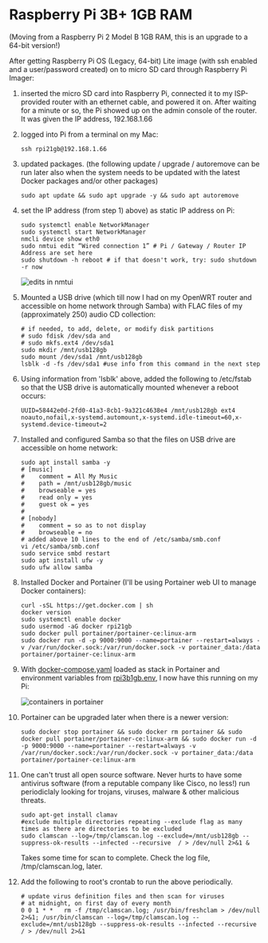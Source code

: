 # Raspberry Pi 3B+ 1GB RAM
(Moving from a Raspberry Pi 2 Model B 1GB RAM, this is an upgrade to a 64-bit version!)

After getting Raspberry Pi OS (Legacy, 64-bit) Lite image (with ssh enabled and a user/password created) on to micro SD card through Raspberry Pi Imager:

1) inserted the micro SD card into Raspberry Pi, connected it to my ISP-provided router with an ethernet cable, and powered it on. After waiting for a minute or so, the Pi showed up on the admin console of the router. It was given the IP address, 192.168.1.66

2) logged into Pi from a terminal on my Mac:

    ```ssh rpi21gb@192.168.1.66```

3) updated packages. (the following update / upgrade / autoremove can be run later also when the system needs to be updated with the latest Docker packages and/or other packages)

    ```
    sudo apt update && sudo apt upgrade -y && sudo apt autoremove
    ```

4) set the IP address (from step 1) above) as static IP address on Pi:
    ```
    sudo systemctl enable NetworkManager
    sudo systemctl start NetworkManager
    nmcli device show eth0
    sudo nmtui edit “Wired connection 1” # Pi / Gateway / Router IP Address are set here
    sudo shutdown -h reboot # if that doesn't work, try: sudo shutdown -r now
    ```
    ![edits in nmtui](images/screenshots/nmtui.jpg)
   
6) Mounted a USB drive (which till now I had on my OpenWRT router and accessible on home network through Samba) with FLAC files of my (approximately 250) audio CD collection:
    ```
    # if needed, to add, delete, or modify disk partitions
    # sudo fdisk /dev/sda and
    # sudo mkfs.ext4 /dev/sda1
    sudo mkdir /mnt/usb128gb
    sudo mount /dev/sda1 /mnt/usb128gb
    lsblk -d -fs /dev/sda1 #use info from this command in the next step
    ```

7) Using information from 'lsblk' above, added the following to /etc/fstab so that the USB drive is automatically mounted whenever a reboot occurs:
    ```
    UUID=58442e0d-2fd0-41a3-8cb1-9a321c4638e4 /mnt/usb128gb ext4 noauto,nofail,x-systemd.automount,x-systemd.idle-timeout=60,x-systemd.device-timeout=2
    ```

8) Installed and configured Samba so that the files on USB drive are accessible on home network:
    ```
    sudo apt install samba -y
    # [music]
    #    comment = All My Music
    #    path = /mnt/usb128gb/music
    #    browseable = yes
    #    read only = yes
    #    guest ok = yes
    #
    # [nobody]
    #    comment = so as to not display
    #    browseable = no
    # added above 10 lines to the end of /etc/samba/smb.conf
    vi /etc/samba/smb.conf
    sudo service smbd restart
    sudo apt install ufw -y
    sudo ufw allow samba
    ```
9) Installed Docker and Portainer (I'll be using Portainer web UI to manage Docker containers):
    ```
    curl -sSL https://get.docker.com | sh
    docker version
    sudo systemctl enable docker
    sudo usermod -aG docker rpi21gb
    sudo docker pull portainer/portainer-ce:linux-arm
    sudo docker run -d -p 9000:9000 --name=portainer --restart=always -v /var/run/docker.sock:/var/run/docker.sock -v portainer_data:/data portainer/portainer-ce:linux-arm
    ```
10) With [docker-compose.yaml](docker-compose.yaml) loaded as stack in Portainer and environment variables from [rpi3b1gb.env](rpi3b1gb.env), I now have this running on my Pi:

    ![containers in portainer](images/screenshots/portainer_3.png)

11) Portainer can be upgraded later when there is a newer version:
    ```
    sudo docker stop portainer && sudo docker rm portainer && sudo docker pull portainer/portainer-ce:linux-arm && sudo docker run -d -p 9000:9000 --name=portainer --restart=always -v /var/run/docker.sock:/var/run/docker.sock -v portainer_data:/data portainer/portainer-ce:linux-arm
    ```
12) One can't trust all open source software. Never hurts to have some antivirus software (from a reputable company like Cisco, no less!) run periodiclaly looking for trojans, viruses, malware & other malicious threats.
    ```
    sudo apt-get install clamav
    #exclude multiple directories repeating --exclude flag as many times as there are directories to be excluded
    sudo clamscan --log=/tmp/clamscan.log --exclude=/mnt/usb128gb --suppress-ok-results --infected --recursive  / > /dev/null 2>&1 &
    ```
    Takes some time for scan to complete. Check the log file, /tmp/clamscan.log, later.
    
13) Add the following to root's crontab to run the above periodically.
    ```
    # update virus definition files and then scan for viruses
    # at midnight, on first day of every month
    0 0 1 * *   rm -f /tmp/clamscan.log; /usr/bin/freshclam > /dev/null 2>&1; /usr/bin/clamscan --log=/tmp/clamscan.log --exclude=/mnt/usb128gb --suppress-ok-results --infected --recursive / > /dev/null 2>&1
    ```    
